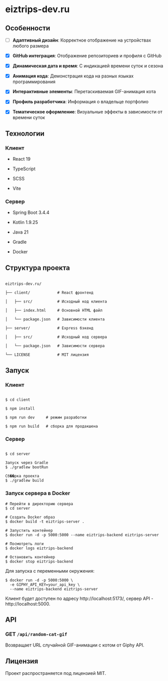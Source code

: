 # eiztrips-dev.ru


## Особенности

- [ ] **Адаптивный дизайн**: Корректное отображение на устройствах любого размера

- [x] **GitHub интеграция**: Отображение репозиториев и профиля с GitHub

- [x] **Динамическая дата и время**: С индикацией времени суток и сезона

- [x] **Анимация кода**: Демонстрация кода на разных языках программирования

- [x] **Интерактивные элементы**: Перетаскиваемая GIF-анимация кота

- [x] **Профиль разработчика**: Информация о владельце портфолио

- [x] **Тематическое оформление**: Визуальные эффекты в зависимости от времени суток

  

## Технологии

### Клиент

- React 19

- TypeScript

- SCSS

- Vite

  

### Сервер

- Spring Boot 3.4.4

- Kotlin 1.9.25

- Java 21

- Gradle

- Docker

  

## Структура проекта

```

eiztrips-dev.ru/

├── client/            # React фронтенд

│   ├── src/           # Исходный код клиента

│   ├── index.html     # Основной HTML файл

│   └── package.json   # Зависимости клиента

├── server/            # Express бэкенд

│   ├── src/           # Исходный код сервера

│   └── package.json   # Зависимости сервера

└── LICENSE            # MIT лицензия

```

  

## Запуск

  

### Клиент

```

$ cd client

$ npm install

$ npm run dev     # режим разработки

$ npm run build   # сборка для продакшена

```

  

### Сервер

```

$ cd server

Запуск через Gradle
$ ./gradlew bootRun

Сб��рка проекта
$ ./gradlew build

```

### Запуск сервера в Docker

```
# Перейти в директорию сервера
$ cd server

# Создать Docker образ
$ docker build -t eiztrips-server .

# Запустить контейнер
$ docker run -d -p 5000:5000 --name eiztrips-backend eiztrips-server

# Посмотреть логи
$ docker logs eiztrips-backend

# Остановить контейнер
$ docker stop eiztrips-backend
```

Для запуска с переменными окружения:

```
$ docker run -d -p 5000:5000 \
  -e GIPHY_API_KEY=your_api_key \
  --name eiztrips-backend eiztrips-server
```

Клиент будет доступен по адресу http://localhost:5173/, сервер API - http://localhost:5000.

  

## API

  

### GET `/api/random-cat-gif`

Возвращает URL случайной GIF-анимации с котом от Giphy API.

  

## Лицензия

Проект распространяется под лицензией MIT.
